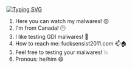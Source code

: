 <a href="https://git.io/typing-svg"><img src="https://readme-typing-svg.demolab.com?font=Comic Sans MS&pause=1000&width=435&lines=Hello there! 👋;I'm Sensist2K05! 😃;I'm+coding+in+C%2B%2B" alt="Typing SVG" /></a>
1. Here you can watch my malwares! 🙃
2. I'm from Canada! 🕐
3. I like testing GDI malwares! 👀
4. How to reach me: fucksensist2011.com 📫🏠
5. Feel free to testing your malwares! 💥
6. Pronous: he/him 😄
